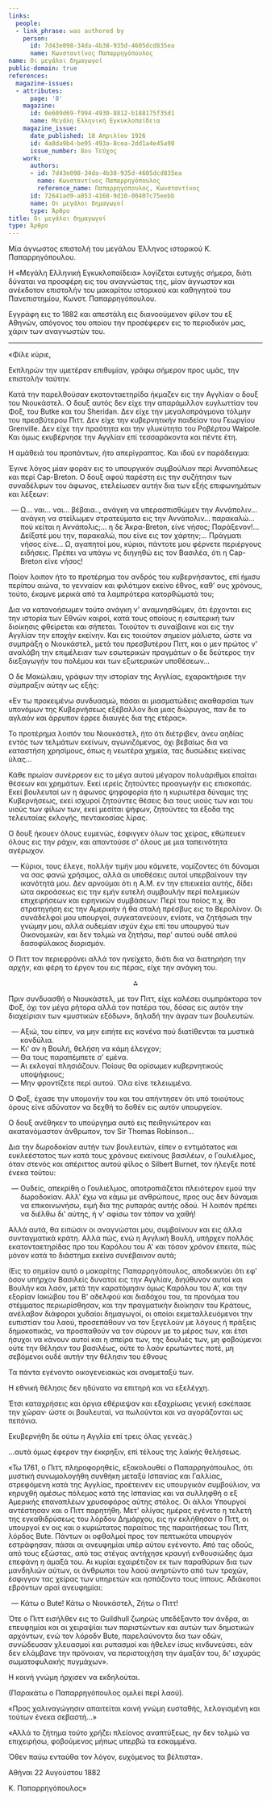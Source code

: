 ```yaml
---
links:
  people:
  - link_phrase: was authored by
    person:
      id: 7d43e098-34da-4b38-935d-4605dcd835ea
      name: Κωνσταντίνος Παπαρρηγόπουλος
name: Οι μεγάλοι δημαγωγοί
public-domain: true
references:
  magazine-issues:
  - attributes:
      page: '8'
    magazine:
      id: 0e609d69-f994-4930-8812-b188175f35d1
      name: Μεγάλη Ελληνική Εγκυκλοπαίδεια
    magazine_issue:
      date_published: 18 Απριλίου 1926
      id: 4a8da9b4-be95-493a-8cea-2dd1a4e45a90
      issue_number: 8ον Τεύχος
    work:
      authors:
      - id: 7d43e098-34da-4b38-935d-4605dcd835ea
        name: Κωνσταντίνος Παπαρρηγόπουλος
        reference_name: Παπαρρηγόπουλος, Κωνσταντίνος
      id: 72641ad9-a853-4168-9d10-00407c75eebb
      name: Οι μεγάλοι δημαγωγοί
      type: Άρθρο
title: Οι μεγάλοι δημαγωγοί
type: Άρθρο
---
```


<main class="content" itemprop="text">
<p>Μία άγνωστος επιστολή του μεγάλου Έλληνος ιστορικού Κ. Παπαρρηγόπουλου.</p>

<p>Η «Μεγάλη Ελληνική Εγκυκλοπαίδεια» λογίζεται ευτυχής σήμερα, διότι δύναται να προσφέρη εις του αναγνώστας της, μίαν
άγνωστον και ανέκδοτον επιστολήν του μακαρίτου ιστορικού και καθηγητού του Πανεπιστημίου, Κωνστ. Παπαρρηγόπουλου.</p>

<p>Εγγράφη εις το 1882 και απεστάλη εις διανοούμενον φίλον του εξ Αθηνών, απόγονος του οποίου την προσέφερεν εις το
περιοδικόν μας, χάριν των αναγνωστών του.</p>

<hr>

<p>«Φίλε κύριε,</p>

<p>Εκπληρών την υμετέραν επιθυμίαν, γράφω σήμερον προς υμάς, την επιστολήν ταύτην.</p>

<p>Κατά την παρελθούσαν εκατονταετηρίδα ήκμαζεν εις την Αγγλίαν ο δουξ του Νιουκάστελ. Ο δουξ αυτός δεν είχε την
απαράμιλλον ευγλωττίαν του Φοξ, του Butke και του Sheridan. Δεν είχε την μεγαλοπράγμονα τόλμην του πρεσβύτερου Πιττ.
Δεν είχε την κυβερνητικήν παιδείαν του Γεωργίου Grenville. Δεν είχε την πραότητα και την γλυκύτητα του Ροβέρτου Walpole.
Και όμως εκυβέρνησε την Αγγλίαν επί τεσσαράκοντα και πέντε έτη.</p>

<p>Η αμάθειά του προπάντων, ήτο απερίγραπτος. Και ιδού εν παράδειγμα:</p>

<p>Έγινε λόγος μίαν φοράν εις το υπουργικόν συμβούλιον περί Ανναπόλεως και περί Cap-Breton. Ο δουξ αφού παρέστη εις την
συζήτησιν των συναδέλφων του άφωνος, ετελείωσεν αυτήν δια των εξής επιφωνημάτων και λέξεων:</p>

<ol style="list-style-type: '&mdash; '">
  <li>
    Ω... ναι... ναι... βέβαια.., ανάγκη να υπερασπισθώμεν την Αννάπολιν... ανάγκη να στείλωμεν στρατεύματα εις την
    Αννάπολιν... παρακαλώ... πού κείται η Αννάπολις;... η δε Άκρα-Breton, είνε νήσος; Παράξενον!... Δείξατέ μου την,
    παρακαλώ, που είνε εις τον χάρτην;... Πράγματι νήσος είνε... Ω, αγαπητοί μου, κύριοι, πάντοτε μου φέρνετε περιέργους
    ειδήσεις. Πρέπει να υπάγω νς διηγηθώ εις τον Βασιλέα, ότι η Cap-Breton είνε νήσος!  
  </li>
</ol>

<p>Ποίον λοιπον ήτο το προτέρημα του ανδρός του κυβερνήσαντος, επί ήμισυ περίπου αιώνα, το γενναίον και φιλότιμον εκείνο
έθνος, καθ' ους χρόνους, τούτο, έκαμνε μερικά από τα λαμπρότερα κατορθώματά του;</p>

<p>Δια να κατανοήσωμεν τούτο ανάγκη ν' αναμνησθώμεν, ότι έρχονται εις την ιστορία των Εθνών καιροί, κατά τους οποίους η
εσωτερική των διοίκησις φθείρεται και σήπεται. Τοιούτον τι συναίβαινε και εις την Αγγλίαν την εποχήν εκείνην. Και εις
τοιούτον σημείον μάλιστα, ώστε να συμπράξη ο Νιουκάστελ, μετά του πρεσβυτέρου Πιττ, και ο μεν πρώτος ν' αναλάβη την
επιμέλειαν των εσωτερικών πραγμάτων ο δε δεύτερος την διεξαγωγήν του πολέμου και των εξωτερικών υποθέσεων...</p>

<p>Ο δε Μακώλαιυ, γράφων την ιστορίαν της Αγγλίας, εχαρακτήρισε την σύμπραξιν αύτην ως εξής:</p>

<p>«Εν τω προκειμένω συνδυασμώ, πάσαι αι μιασματώδεις ακαθαρσίαι των υπονόμων της Κυβερνήσεως εξέβαλλον δια μιας διώρυγος,
παν δε το αγλαόν και άρρυπον έρρεε διαυγές δια της ετέρας».</p>

<p>Το προτέρημα λοιπόν του Νιουκάστελ, ήτο ότι διέτριβεν, άνευ αηδίας εντός των τελμάτων εκείνων, αγωνιζόμενος, όχι βεβαίως
δια να καταστήση χρησίμους, όπως η νεωτέρα χημεία, τας δυσώδεις εκείνας ύλας...</p>

<p>Κάθε πρωίαν συνέρρεον εις το μέγα αυτού μέγαρον πολυάριθμοι επαίται θέσεων και χρημάτων. Εκεί ιερείς ζητούντες προαγωγήν
εις επισκοπάς. Εκεί βουλευταί ων η άφωνος ψηφοφορία ήτο η κυριωτέρα δύναμις της Κυβερνήσεως, εκεί ισχυροί ζητούντες
θέσεις δια τους υιούς των και του υιούς των φίλων των, εκεί μεσίται ψήφων, ζητούντες τα έξοδα της τελευταίας εκλογής,
πεντακοσίας λίρας.</p>

<p>Ο δουξ ήκουεν όλους ευμενώς, έσφιγγεν όλων τας χείρας, εθώπευεν όλους εις την ράχιν, και απαντούσε σ' όλους με μια
ταπεινότητα αγέρωχον.</p>

<ol style="list-style-type: '&mdash; '">
  <li>
    Κύριοι, τους έλεγε, πολλήν τιμήν μου κάμνετε, νομίζοντες ότι δύναμαι να σας φανώ χρήσιμος, αλλά αι υποθέσεις αυταί
    υπερβαίνουν την ικανότητά μου. Δεν αρνούμαι ότι η Α.Μ. εν την επιεικεία αυτής, δίδει ώτα ακροάσεως εις την εμήν
    ευτελή συμβουλήν περί πολεμικών επιχειρήσεων και ειρηνικών συμβάσεων: Περί του ποίος π.χ. θα στρατηγήση εις την
    Αμερικήν ή θα σταλή πρέσβυς εις το Βερολίνον. Οι συνάδελφοί μου υπουργοί, συγκατανεύουν, ενίοτε, να ζητήσωσι την
    γνώμην μου, αλλά ουδεμίαν ισχύν έχω επί του υπουργού των Οικονομικών, και δεν τολμώ να ζητήσω, παρ' αυτού ουδέ απλού
    δασοφύλακος διορισμόν.
  </li>
</ol>

<p>Ο Πιττ τον περιεφρόνει αλλά τον ηνείχετο, διότι δια να διατηρήση την αρχήν, και φέρη το έργον του εις πέρας, είχε την
ανάγκη του.</p>

<div style="text-align: center; margin-bottom: 1em">⁂</div>

<p>Πριν συνδυασθή ο Νιουκάστελ, με τον Πιττ, είχε καλέσει συμπράκτορα τον Φοξ, όχι τον μέγα ρήτορα αλλά τον πατέρα του,
δόσας εις αυτόν την διαχείρισιν των «μυστικών εξόδων», δηλαδή την άγραν των βουλευτών.</p>

<ol style="list-style-type: '&mdash; '">
  <li>Αξιώ, του είπεν, να μην ειπήτε εις κανένα πού διατίθενται τα μυστικά κονδύλια.</li>
  <li>Κι' αν η Βουλή, θελήση να κάμη έλεγχον;</li>
  <li>Θα τους παραπέμπετε σ' εμένα.</li>
  <li>Αι εκλογαί πλησιάζουν. Ποίους θα ορίσωμεν κυβερνητικούς υποψήφιους;</li>
  <li>Μην φροντίζετε περί αυτού. Όλα είνε τελειωμένα.</li>
</ol>

<p>Ο Φοξ, έχασε την υπομονήν του και του απήντησεν ότι υπό τοιούτους όρους είνε αδύνατον να δεχθή το δοθέν εις αυτόν
υπουργείον.</p>

<p>Ο δουξ ανέθηκεν το υπούργημα αυτό εις πειθηνιώτερον και ακατανόμαστον άνθρωπον, τον Sir Thomas Robinson...</p>

<p>Δια την δωροδοκίαν αυτήν των βουλευτών, είπεν ο εντιμότατος και ευκλεέστατος των κατά τους χρόνους εκείνους βασιλέων, ο
Γουλιέλμος, όταν στενός και απέριττος αυτού φίλος ο Silbert Burnet, τον ήλεγξε ποτέ ένεκα τούτου:</p>

<ol style="list-style-type: '&mdash; '">
  <li>
    Ουδείς, απεκρίθη ο Γουλιέλμος, αποτροπιάζεται πλειότερον εμού την δωροδοκίαν. Αλλ' έχω να κάμω με ανθρώπους, προς
    ους δεν δύναμαι να επικοινωνήσω, ειμή δια της ρυπαράς αυτής οδού. Ή λοιπόν πρέπει να διέλθω δι' αύτης, ή ν' αφίσω
    τον τόπον να χαθή!
  </li>
</ol>

<p>Αλλά αυτά, θα ειπώσιν οι αναγνώσται μου, συμβαίνουν και εις άλλα συνταγματικά κράτη. Αλλά πώς, ενώ η Αγγλική Βουλή,
υπήρχεν πολλάς εκατονταετηρίδας προ του Καρόλου του Α' και τόσον χρόνον έπειτα, πώς μόνον κατά το διάστημα εκείνο
συνέβαινον αυτά;</p>

<p>(Εις το σημείον αυτό ο μακαρίτης Παπαρρηγόπουλος, αποδεικνύει ότι εφ' όσον υπήρχον Βασιλείς δυνατοί εις την Αγγλίαν,
διηύθυνον αυτοί και Βουλήν και λαόν, μετά την καρατόμησιν όμως Καρόλου του Α', και την εξορίαν Ιακώβου του Β' αδελφού
και διαδόχου του, τα προνόμια του στέμματος περιωρίσθησαν, και την πραγματικήν διοίκησιν του Κράτους, ανέλαβον διάφοροι
χυδαίοι δημαγωγοί, οι οποίοι εκμεταλλευόμενοι την ευπιστίαν του λαού, προσεπάθουν να τον ξεγελούν με λόγους ή πράξεις
δημοκοπικάς, να προσπαθούν να τον σύρουν με το μέρος των, και έτσι ήσυχοι να κάνουν αυτοί και η σπείρα των, της δουλιές
των, μη φοβούμενοι ούτε την θέλησιν του βασιλέως, ούτε το λαόν ερωτώντες ποτέ, μη σεβόμενοι ουδέ αυτήν την θέλησιν του
έθνους</p>

<p>Τα πάντα εγένοντο οικογενειακώς και αναμεταξύ των.</p>

<p>Η εθνική θέλησις δεν ηδύνατο να επιτηρή και να εξελέγχη.</p>

<p>Έτσι καταχρήσεις και όργια εθέριεψαν και εξαχρίωσις γενική εσκέπασε την χώραν· ώστε οι βουλευταί, να πωλούνται και να
αγοράζονται ως πεπόνια.</p>

<p>Εκυβερνήθη δε ούτω η Αγγλία επί τρεις όλας γενεάς.)</p>

<p>...αυτά όμως έφερον την έκκρηξιν, επί τέλους της λαϊκής θελήσεως.</p>

<p>«Τω 1761, ο Πιττ, πληροφορηθείς, εξακολουθεί ο Παπαρρηγόπουλος, ότι μυστική συνωμολογήθη συνθήκη μεταξύ Ισπανίας και
Γαλλίας, στρεφόμενη κατά της Αγγλίας, προέτεινεν εις υπουργικόν συμβούλιον, να κηρυχθή αμέσως πόλεμος κατά της Ισπανίας
και να συλληφθή ο εξ Αμερικής επαναπλέων χρυσοφόρος αύτης στόλος. Οι άλλοι Υπουργοί αντέστησαν και ο Πιττ παρητήθη. Μετ'
ολίγας ημέρας εγένετο η τελετή της εγκαθιδρύσεως του λόρδου Δημάρχου, εις ην εκλήθησαν ο Πιττ, οι υπουργοί εν οις και ο
κυριώτατος παραίτιος της παραιτήσεως του Πιττ, λόρδος Bute. Πάντων οι οφθαλμοί προς τον πεπτωκότα υπουργόν εστράφησαν,
πάσαι αι ανευφημίαι υπέρ αύτου εγένοντο. Από τας οδούς, από τους εξώστας, από τας στέγας αντήχησε κραυγή ενθουσιώδης άμα
επεφάνη η άμαξά του. Αι κυρίαι εχαιρέτιζον εκ των παραθύρων δια των μανδηλιών αύτων, οι άνθρωποι του λαού ανηρτώντο από
των τροχών, έσφιγγον τας χείρας των υπηρετών και ησπάζοντο τους ίππους. Αδιάκοποι εβρόντων αραί ανευφημίαι:</p>

<ol style="list-style-type: '&mdash; '">
  <li>Κάτω ο Bute! Κάτω ο Νιουκάστελ, Ζήτω ο Πιττ!</li>
</ol>

<p>Ότε ο Πιττ εισήλθεν εις το Guildhull ζωηρώς υπεδέξαντο τον άνδρα, αι επευφημίαι και αι χειραψίαι των παριστώντων και
αυτών των δημοτικών αρχόντων, ενώ τον λόροδν Bute, παρελαύνοντα δια των οδών, συνώδευσαν χλευασμοί και ρυπασμοί και
ήθελεν ίσως κινδυνεύσει, εάν δεν ελάμβανε την πρόνοιαν, να περιστοιχήση την άμαξάν του, δι' ισχυράς σωματοφυλακής 
πυγμάχων».</p>

<p>Η κοινή γνώμη ήρχισεν να εκδηλούται.</p>

<p>(Παρακάτω ο Παπαρρηγόπουλος ομιλεί περί λαού).</p>

<p>«Προς χαλιναγώγησιν απαιτείται κοινή γνώμη ευσταθής, λελογισμένη και τούτων ένεκα σεβαστή...»</p>

<p>«Αλλά το ζήτημα τούτο χρήζει πλείονος αναπτύξεως, ην δεν τολμώ να επιχειρήσω, φοβούμενος μήπως υπερβώ τα εσκαμμένα.</p>

<p>Όθεν παύω ενταύθα τον λόγον, ευχόμενος τα βέλτιστα».</p>

<p>Αθήναι 22 Αυγούστου 1882</p>

<p>Κ. Παπαρρηγόπουλος»</p>
</main>
